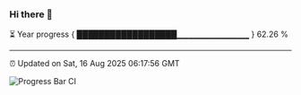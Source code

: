 ### Hi there 👋

⏳ Year progress { ██████████████████▁▁▁▁▁▁▁▁▁▁▁▁ } 62.26 %

---

⏰ Updated on Sat, 16 Aug 2025 06:17:56 GMT

![Progress Bar CI](https://github.com/code-lakshay/GitHub-Actions-Demo/workflows/Progress%20Bar%20CI/badge.svg)
